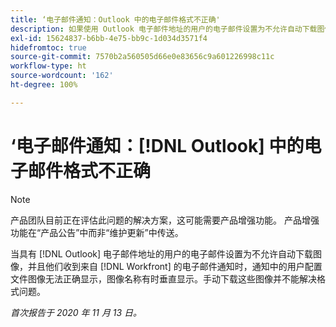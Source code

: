```yaml
---
title: ‘电子邮件通知：Outlook 中的电子邮件格式不正确'
description: 如果使用 Outlook 电子邮件地址的用户的电子邮件设置为不允许自动下载图像，并且他们收到来自  [!DNL Workfront] 的电子邮件通知，则通知中的用户配置文件图像无法正确显示，图像名称有时会垂直显示。手动下载这些图像并不能解决格式问题。
exl-id: 15624837-b6bb-4e75-bb9c-1d034d3571f4
hidefromtoc: true
source-git-commit: 7570b2a560505d66e0e83656c9a601226998c11c
workflow-type: ht
source-wordcount: '162'
ht-degree: 100%

---
```


# ‘电子邮件通知：[!DNL Outlook] 中的电子邮件格式不正确

>[!NOTE]
>
>产品团队目前正在评估此问题的解决方案，这可能需要产品增强功能。 产品增强功能在“产品公告”中而非“维护更新”中传送。

当具有 [!DNL Outlook] 电子邮件地址的用户的电子邮件设置为不允许自动下载图像，并且他们收到来自 [!DNL Workfront] 的电子邮件通知时，通知中的用户配置文件图像无法正确显示，图像名称有时垂直显示。手动下载这些图像并不能解决格式问题。


_首次报告于 2020 年 11 月 13 日。_
